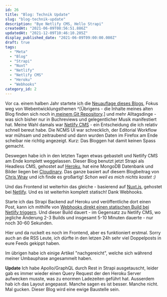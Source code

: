```yaml
---
id: 26
title: "Blog: Technik Update"
slug: "blog-technik-update"
description: "Bye Netlify CMS, Hello Strapi"
createdAt: "2021-06-09T08:56:51.886Z"
updatedAt: "2021-12-09T10:46:10.205Z"
display_published_date: "2021-06-09T09:00:00.000Z"
draft: true
tags:
  - "Meta"
  - "Blog"
  - "Strapi"
  - "Nuxt"
  - "Netlify"
  - "Netlify CMS"
  - "Heroku"
  - "Webhooks"
category_id: 2
---
```


Vor ca. einem halben Jahr startete ich die [Neuauflage dieses Blogs](https://www.flore.nz/blog/reboot), Fokus weg von Webentwicklungsthemen ^[Übrigens - die Inhalte meines alten Blog finden sich noch in[ meinem Git Repository](https://bitbucket.org/flrnz/freelance/src/master/content/blog/).] und mehr Alltagsdinge - was sich bisher nur in Buchreviews und gelegentlicher Musik manifestiert hat. Meine Wahl damals war [Netlify CMS](https://www.netlifycms.org/) - ein Entscheidung die ich relativ schnell bereut habe. Die NCMS UI war schrecklich, der Editorial Workflow war mühsam und zeitraubend und dann wurden Daten im Firefox am Ende scheibar nie richtig angezeigt. Kurz: Das Bloggen hat damit keinen Spass gemacht. 

Deswegen habe ich in den letzten Tagen etwas gebastelt und Netlify CMS am Ende komplett weggelassen. Dieser Blog benutzt jetzt Strapi als Headless CMS, gehostet auf [Heroku](https://heroku.com), hat eine MongoDB Datenbank und Bilder liegen bei [Cloudinary](https://cloudinary.com/invites/lpov9zyyucivvxsnalc5/f9v5k6m8h6bmd7huykaa?kind=twitter&t=started ). Das ganze basiert auf diesem Blogbeitrag von [Chris Wray](https://chriswray.dev/posts/how-i-hosted-my-strapi-cms-driven-website-for-free) und ich finde es großartig! *Schon weil es mich nichts kostet :)*

Und das Frontend ist weiterhin das gleiche - basierend auf [Nuxt.js](https://nuxtjs.org/), gehostet bei [Netlify](https://www.netlify.com/). Und es ist weiterhin komplett statisch! Dank Webhooks.

Starte ich das Strapi Backend auf Heroku und veröffentliche dort einen Post, kann ich mithilfe von [Webhooks direkt einen statischen Build bei Netlify triggern](https://chriswray.dev/posts/triggering-a-deploy-in-netlify-automatically-after-updating-content-in-strapi). Und dieser Build dauert - im Gegensatz zu Netlify CMS, wo jegliche Änderung 2-3 Builds und insgesamt 5-10 Minuten dauerte - nur noch 30-60 Sekunden. 

Hier und da ruckelt es noch im Frontend, aber es funktioniert erstmal. Sorry auch an die RSS Leute, ich dürfte in den letzen 24h sehr viel Doppelposts in eure Feeds gekippt haben. 

Im übrigen habe ich einige Artikel "nachgereicht", welche sich während meiner Umbauphase angesammelt haben. 

**Update**
Ich habe Apollo/GraphQL durch Rest in Strapi ausgetauscht, leider gab es immer wieder einen Query Request der den Heroku Server aufwecken musste, was zu enormen Ladezeiten geführt hat. Ausserdem hab ich das Layout angepasst. Manche sagen es ist besser. Manche nicht. Mal gucken. Dieser Blog wird eine ewige Baustelle sein.


